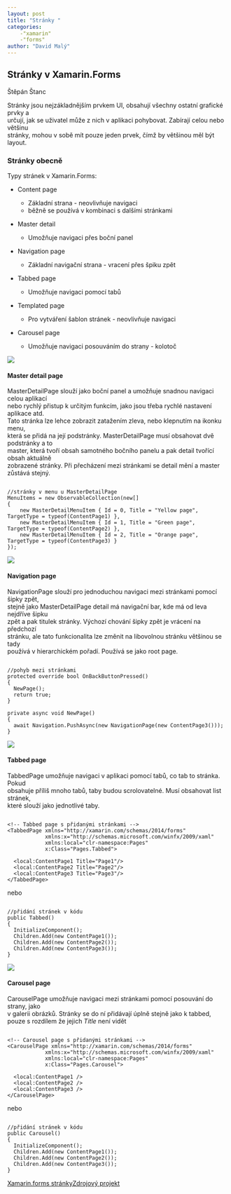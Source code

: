 ```yaml
---
layout: post
title: "Stránky "
categories:
    -"xamarin"
    -"forms"
author: "David Malý"
--- 
```



##   Stránky v Xamarin.Forms


Štěpán Štanc



Stránky jsou nejzákladnějším prvkem UI, obsahují všechny ostatní grafické prvky a<br>    určují, jak se uživatel může z nich v aplikaci pohybovat. Zabírají celou nebo většinu<br>    stránky, mohou v sobě mít pouze jeden prvek, čímž by většinou měl být layout.


### Stránky obecně


Typy stránek v Xamarin.Forms:


- Content page

  - Základní strana - neovlivňuje navigaci
  - běžně se používá v kombinaci s dalšími stránkami

- Master detail

  - Umožňuje navigaci přes boční panel

- Navigation page

  - Základní navigační strana - vracení přes špiku zpět

- Tabbed page

  - Umožňuje navigaci pomocí tabů

- Templated page

  - Pro vytváření šablon stránek - neovlivňuje navigaci

- Carousel page

  - Umožňuje navigaci posouváním do strany - kolotoč


![](images/Pages.png)
#### Master detail page


MasterDetailPage slouží jako boční panel a umožňuje snadnou navigaci celou aplikací<br>    nebo rychlý přistup k určitým funkcím, jako jsou třeba rychlé nastavení aplikace atd.<br>    Tato stránka lze lehce zobrazit zatažením zleva, nebo klepnutím na ikonku menu,<br>    která se přidá na její podstránky. MasterDetailPage musí obsahovat dvě podstránky a to<br>    master, která tvoří obsah samotného bočního panelu a pak detail tvořící obsah aktuálně<br>    zobrazené stránky. Při přecházení mezi stránkami se detail mění a master zůstává stejný.


```

//stránky v menu u MasterDetailPage
MenuItems = new ObservableCollection(new[]
{
    new MasterDetailMenuItem { Id = 0, Title = "Yellow page", TargetType = typeof(ContentPage1) },
    new MasterDetailMenuItem { Id = 1, Title = "Green page", TargetType = typeof(ContentPage2) },
    new MasterDetailMenuItem { Id = 2, Title = "Orange page", TargetType = typeof(ContentPage3) }
});

```
![](images/masterDetail.png)
#### Navigation page


NavigationPage slouží pro jednoduchou navigaci mezi stránkami pomocí šipky zpět,<br>    stejně jako MasterDetailPage detail má navigační bar, kde má od leva nejdříve šipku<br>    zpět a pak titulek stránky. Výchozí chování šipky zpět je vrácení na předchozí<br>    stránku, ale tato funkcionalita lze změnit na libovolnou stránku většinou se tady<br>    používá v hierarchickém pořadí. Používá se jako root page.


```

//pohyb mezi stránkami
protected override bool OnBackButtonPressed()
{
  NewPage();
  return true;
}

private async void NewPage()
{
  await Navigation.PushAsync(new NavigationPage(new ContentPage3()));
}

```
![](images/navigation.png)
#### Tabbed page


TabbedPage umožňuje navigaci v aplikaci pomocí tabů, co tab to stránka. Pokud<br>    obsahuje příliš mnoho tabů, taby budou scrolovatelné. Musí obsahovat list stránek,<br>    které slouží jako jednotlivé taby.


```

<!-- Tabbed page s přidanými stránkami -->
<TabbedPage xmlns="http://xamarin.com/schemas/2014/forms"
            xmlns:x="http://schemas.microsoft.com/winfx/2009/xaml"
            xmlns:local="clr-namespace:Pages"
            x:Class="Pages.Tabbed">

  <local:ContentPage1 Title="Page1"/>
  <local:ContentPage2 Title="Page2"/>
  <local:ContentPage3 Title="Page3"/>
</TabbedPage>

```


nebo


```

//přidání stránek v kódu
public Tabbed()
{
  InitializeComponent();
  Children.Add(new ContentPage1());
  Children.Add(new ContentPage2());
  Children.Add(new ContentPage3());
}

```
![](images/tabbed.png)
#### Carousel page


CarouselPage umožňuje navigaci mezi stránkami pomocí posouvání do strany, jako<br>    v galerii obrázků. Stránky se do ní přidávají úplně stejně jako k tabbed, pouze s rozdílem že jejich *Title* není vidět


```

<!-- Carousel page s přidanými stránkami -->
<CarouselPage xmlns="http://xamarin.com/schemas/2014/forms"
            xmlns:x="http://schemas.microsoft.com/winfx/2009/xaml"
            xmlns:local="clr-namespace:Pages"
            x:Class="Pages.Carousel">

  <local:ContentPage1 />
  <local:ContentPage2 />
  <local:ContentPage3 />
</CarouselPage>

```


nebo


```

//přidání stránek v kódu
public Carousel()
{
  InitializeComponent();
  Children.Add(new ContentPage1());
  Children.Add(new ContentPage2());
  Children.Add(new ContentPage3());
}

```
[Xamarin.forms stránky](https://docs.microsoft.com/en-us/xamarin/xamarin-forms/user-interface/controls/pages)[Zdrojový projekt](https://gitlab.com/stepan.stanc/Xamarin.forms.pages)